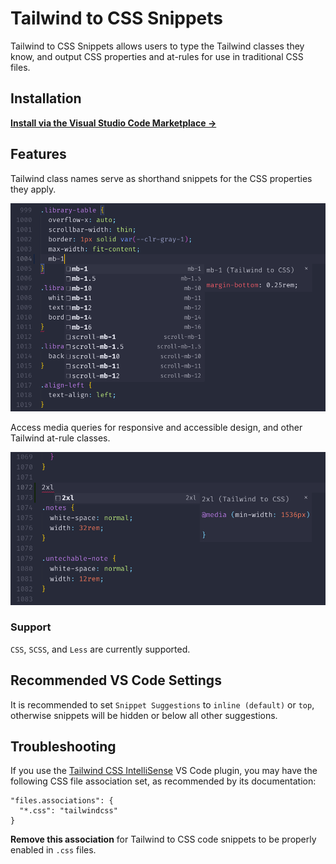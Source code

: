 # Tailwind to CSS Snippets

Tailwind to CSS Snippets allows users to type the Tailwind classes they know, and output CSS properties and at-rules for use in traditional CSS files.

## Installation

**[Install via the Visual Studio Code Marketplace →](https://marketplace.visualstudio.com/items?itemName=blair-c.tailwind-to-css-snippets)**

## Features

Tailwind class names serve as shorthand snippets for the CSS properties they apply.

![Typing mb-1 presents various autocomplete options, namely the mb-1 class which adds a bottom margin of 0.25rem](readme-properties.png)

Access media queries for responsive and accessible design, and other Tailwind at-rule classes.

![Typing 2xl serves as a shorthand for a media query with a min-width of 1536px](readme-media.png)

### Support

`CSS`, `SCSS`, and `Less` are currently supported.

## Recommended VS Code Settings

It is recommended to set `Snippet Suggestions` to `inline (default)` or `top`, otherwise snippets will be hidden or below all other suggestions.

## Troubleshooting

If you use the [Tailwind CSS IntelliSense](https://marketplace.visualstudio.com/items?itemName=bradlc.vscode-tailwindcss) VS Code plugin, you may have the following CSS file association set, as recommended by its documentation:
```
"files.associations": {
  "*.css": "tailwindcss"
}
```
**Remove this association** for Tailwind to CSS code snippets to be properly enabled in `.css` files.
